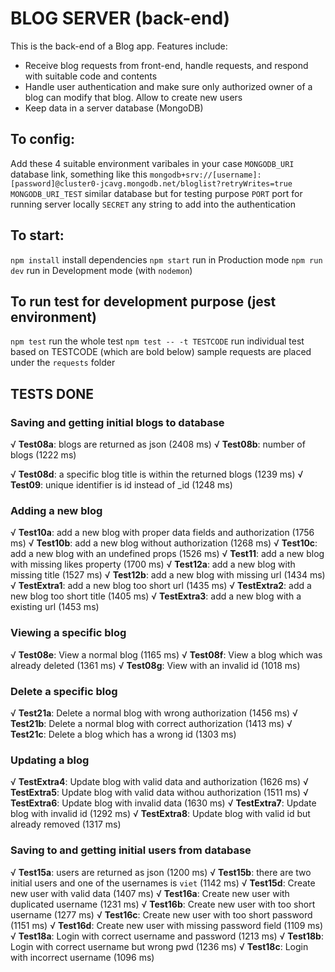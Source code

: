 # BLOG SERVER (back-end)
This is the back-end of a Blog app. Features include:
- Receive blog requests from front-end, handle requests, and respond with suitable code and contents
- Handle user authentication and make sure only authorized owner of a blog can modify that blog. Allow to create new users
- Keep data in a server database (MongoDB)

## To config:
Add these 4 suitable environment varibales in your case 
``MONGODB_URI`` database link, something like this `mongodb+srv://[username]:[password]@cluster0-jcavg.mongodb.net/bloglist?retryWrites=true`
``MONGODB_URI_TEST`` similar database but for testing purpose
``PORT`` port for running server locally
``SECRET`` any string to add into the authentication

## To start:
``npm install`` install dependencies
``npm start`` run in Production mode
``npm run dev`` run in Development mode (with `nodemon`)

## To run test for development purpose (jest environment)
``npm test`` run the whole test
``npm test -- -t TESTCODE`` run individual test based on TESTCODE (which are bold below)
sample requests are placed under the `requests` folder

## TESTS DONE
### Saving and getting initial blogs to database
  √ **Test08a**: blogs are returned as json (2408 ms)
  √ **Test08b**: number of blogs (1222 ms)
  <!-- (dropped) **Test08c**: the first blog is about React patterns (1166 ms) -->
  √ **Test08d**: a specific blog title is within the returned blogs (1239 ms)
  √ **Test09**: unique identifier is id instead of _id (1248 ms)
### Adding a new blog
  √ **Test10a**: add a new blog with proper data fields and authorization (1756 ms)
  √ **Test10b**: add a new blog without authorization (1268 ms)
  √ **Test10c**: add a new blog with an undefined props (1526 ms)
  √ **Test11**: add a new blog with missing likes property (1700 ms)
  √ **Test12a**: add a new blog with missing title (1527 ms)
  √ **Test12b**: add a new blog with missing url (1434 ms)
  √ **TestExtra1**: add a new blog too short url (1435 ms)
  √ **TestExtra2**: add a new blog too short title (1405 ms)
  √ **TestExtra3**: add a new blog with a existing url (1453 ms)
### Viewing a specific blog
  √ **Test08e**: View a normal blog (1165 ms)
  √ **Test08f**: View a blog which was already deleted (1361 ms)
  √ **Test08g**: View with an invalid id (1018 ms)
### Delete a specific blog
  √ **Test21a**: Delete a normal blog with wrong authorization (1456 ms)
  √ **Test21b**: Delete a normal blog with correct authorization (1413 ms)
  √ **Test21c**: Delete a blog which has a wrong id (1303 ms)
### Updating a blog
  √ **TestExtra4**: Update blog with valid data and authorization (1626 ms)
  √ **TestExtra5**: Update blog with valid data withou authorization (1511 ms)
  √ **TestExtra6**: Update blog with invalid data (1630 ms)
  √ **TestExtra7**: Update blog with invalid id (1292 ms)
  √ **TestExtra8**: Update blog with valid id but already removed (1317 ms)
### Saving to and getting initial users from database
  √ **Test15a**: users are returned as json (1200 ms)
  √ **Test15b**: there are two initial users and one of the usernames is `viet` (1142 ms)
  √ **Test15d**: Create new user with valid data (1407 ms)
  √ **Test16a**: Create new user with duplicated username (1231 ms)
  √ **Test16b**: Create new user with too short username (1277 ms)
  √ **Test16c**: Create new user with too short password (1151 ms)
  √ **Test16d**: Create new user with missing password field (1109 ms)
  √ **Test18a**: Login with correct username and password (1213 ms)
  √ **Test18b**: Login with correct username but wrong pwd (1236 ms)
  √ **Test18c**: Login with incorrect username (1096 ms)
